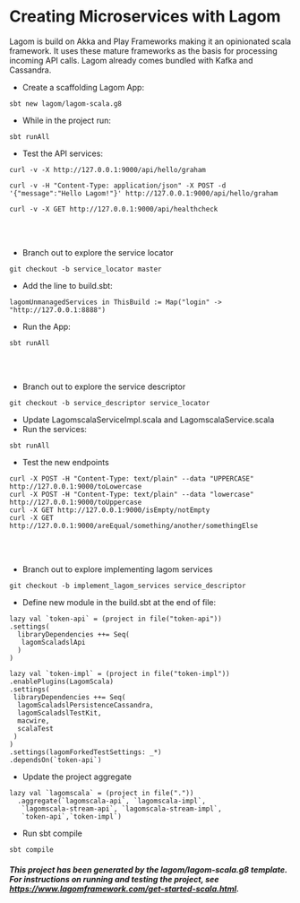 # Creating Microservices with Lagom
Lagom is build on Akka and Play Frameworks making it an opinionated scala framework. It uses these mature frameworks as the basis for processing incoming API calls. Lagom already comes bundled with Kafka and Cassandra.
- Create a scaffolding Lagom App:
````
sbt new lagom/lagom-scala.g8
````
- While in the project run:
````
sbt runAll
````
- Test the API services:
````
curl -v -X http://127.0.0.1:9000/api/hello/graham

curl -v -H "Content-Type: application/json" -X POST -d '{"message":"Hello Lagom!"}' http://127.0.0.1:9000/api/hello/graham

curl -v -X GET http://127.0.0.1:9000/api/healthcheck
````
<br><br>
- Branch out to explore the service locator
````
git checkout -b service_locator master
````
- Add the line to build.sbt:
````
lagomUnmanagedServices in ThisBuild := Map("login" -> "http://127.0.0.1:8888")
````
- Run the App:
````
sbt runAll
````
<br><br>
- Branch out to explore the service descriptor
````
git checkout -b service_descriptor service_locator
````
- Update LagomscalaServiceImpl.scala and LagomscalaService.scala
- Run the services:
````
sbt runAll
````
- Test the new endpoints
````
curl -X POST -H "Content-Type: text/plain" --data "UPPERCASE" http://127.0.0.1:9000/toLowercase
curl -X POST -H "Content-Type: text/plain" --data "lowercase" http://127.0.0.1:9000/toUppercase
curl -X GET http://127.0.0.1:9000/isEmpty/notEmpty
curl -X GET http://127.0.0.1:9000/areEqual/something/another/somethingElse
````
<br><br>
- Branch out to explore implementing lagom services
````
git checkout -b implement_lagom_services service_descriptor
````
- Define new module in the build.sbt at the end of file:
````
lazy val `token-api` = (project in file("token-api"))
.settings(
  libraryDependencies ++= Seq(
   lagomScaladslApi
  )
)

lazy val `token-impl` = (project in file("token-impl"))
.enablePlugins(LagomScala)
.settings(
 libraryDependencies ++= Seq(
  lagomScaladslPersistenceCassandra,
  lagomScaladslTestKit,
  macwire,
  scalaTest
 )
)
.settings(lagomForkedTestSettings: _*)
.dependsOn(`token-api`)
````
- Update the project aggregate
````
lazy val `lagomscala` = (project in file("."))
  .aggregate(`lagomscala-api`, `lagomscala-impl`,
   `lagomscala-stream-api`, `lagomscala-stream-impl`,
   `token-api`,`token-impl`)

````
- Run sbt compile
````
sbt compile
````

##### This project has been generated by the lagom/lagom-scala.g8 template. For instructions on running and testing the project, see https://www.lagomframework.com/get-started-scala.html.
